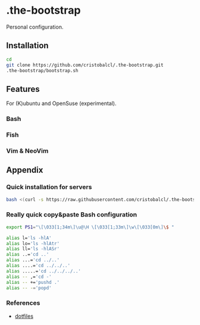 .the-bootstrap
==============

Personal configuration.

Installation
------------

```bash
cd
git clone https://github.com/cristobalcl/.the-bootstrap.git
.the-bootstrap/bootstrap.sh
```

Features
--------

For (K)ubuntu and OpenSuse (experimental).

### Bash

### Fish

### Vim & NeoVim

Appendix
--------

### Quick installation for servers

```bash
bash <(curl -s https://raw.githubusercontent.com/cristobalcl/.the-bootstrap/master/quick-install-server.sh)
```

### Really quick copy&paste Bash configuration

```bash
export PS1="\[\033[1;34m\]\u@\H \[\033[1;33m\]\w\[\033[0m\]\$ "

alias l='ls -hlA'
alias lo='ls -hlAtr'
alias ll='ls -hlASr'
alias ..='cd ..'
alias ...='cd ../..'
alias ....='cd ../../..'
alias .....='cd ../../../..'
alias -- ,='cd -'
alias -- +='pushd .'
alias -- -='popd'
```

### References

- [dotfiles](https://dotfiles.github.io/)
